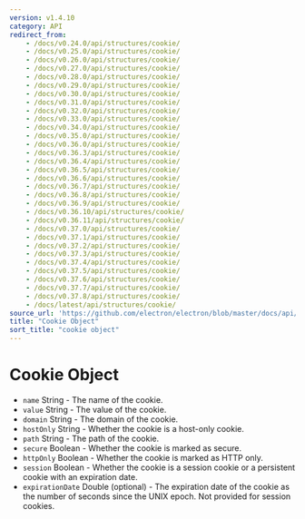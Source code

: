 ```yaml
---
version: v1.4.10
category: API
redirect_from:
    - /docs/v0.24.0/api/structures/cookie/
    - /docs/v0.25.0/api/structures/cookie/
    - /docs/v0.26.0/api/structures/cookie/
    - /docs/v0.27.0/api/structures/cookie/
    - /docs/v0.28.0/api/structures/cookie/
    - /docs/v0.29.0/api/structures/cookie/
    - /docs/v0.30.0/api/structures/cookie/
    - /docs/v0.31.0/api/structures/cookie/
    - /docs/v0.32.0/api/structures/cookie/
    - /docs/v0.33.0/api/structures/cookie/
    - /docs/v0.34.0/api/structures/cookie/
    - /docs/v0.35.0/api/structures/cookie/
    - /docs/v0.36.0/api/structures/cookie/
    - /docs/v0.36.3/api/structures/cookie/
    - /docs/v0.36.4/api/structures/cookie/
    - /docs/v0.36.5/api/structures/cookie/
    - /docs/v0.36.6/api/structures/cookie/
    - /docs/v0.36.7/api/structures/cookie/
    - /docs/v0.36.8/api/structures/cookie/
    - /docs/v0.36.9/api/structures/cookie/
    - /docs/v0.36.10/api/structures/cookie/
    - /docs/v0.36.11/api/structures/cookie/
    - /docs/v0.37.0/api/structures/cookie/
    - /docs/v0.37.1/api/structures/cookie/
    - /docs/v0.37.2/api/structures/cookie/
    - /docs/v0.37.3/api/structures/cookie/
    - /docs/v0.37.4/api/structures/cookie/
    - /docs/v0.37.5/api/structures/cookie/
    - /docs/v0.37.6/api/structures/cookie/
    - /docs/v0.37.7/api/structures/cookie/
    - /docs/v0.37.8/api/structures/cookie/
    - /docs/latest/api/structures/cookie/
source_url: 'https://github.com/electron/electron/blob/master/docs/api/structures/cookie.md'
title: "Cookie Object"
sort_title: "cookie object"
---
```


# Cookie Object

* `name` String - The name of the cookie.
* `value` String - The value of the cookie.
* `domain` String - The domain of the cookie.
* `hostOnly` String - Whether the cookie is a host-only cookie.
* `path` String - The path of the cookie.
* `secure` Boolean - Whether the cookie is marked as secure.
* `httpOnly` Boolean - Whether the cookie is marked as HTTP only.
* `session` Boolean - Whether the cookie is a session cookie or a persistent
  cookie with an expiration date.
* `expirationDate` Double (optional) - The expiration date of the cookie as
  the number of seconds since the UNIX epoch. Not provided for session
  cookies.
